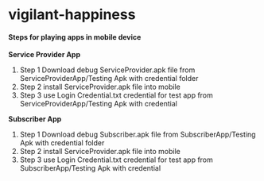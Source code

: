 # vigilant-happiness
#### Steps for playing apps in mobile device

**Service Provider App**
1. Step 1
Download debug ServiceProvider.apk file from ServiceProviderApp/Testing Apk with credential folder
1. Step 2
install ServiceProvider.apk file into mobile
1. Step 3
use Login Credential.txt credential for test app from ServiceProviderApp/Testing Apk with credential

**Subscriber App**
1. Step 1
Download debug Subscriber.apk file from SubscriberApp/Testing Apk with credential folder
1. Step 2
install ServiceProvider.apk file into mobile
1. Step 3
use Login Credential.txt credential for test app from SubscriberApp/Testing Apk with credential
